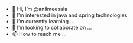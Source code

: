 - 👋 Hi, I’m @anilmeesala
- 👀 I’m interested in java and spring technologies
- 🌱 I’m currently learning ...
- 💞️ I’m looking to collaborate on ...
- 📫 How to reach me ...

<!---
anilmeesala/anilmeesala is a ✨ special ✨ repository because its `README.md` (this file) appears on your GitHub profile.
You can click the Preview link to take a look at your changes.
--->
